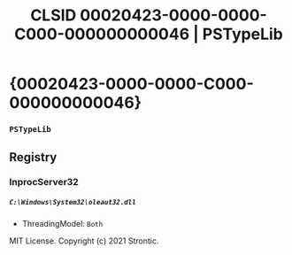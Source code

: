 ﻿---
title: "CLSID 00020423-0000-0000-C000-000000000046 | PSTypeLib"
excerpt: What is COM-Object CLSID 00020423-0000-0000-C000-000000000046?
---

# {00020423-0000-0000-C000-000000000046}

### `PSTypeLib`

## Registry


### InprocServer32

##### `C:\Windows\System32\oleaut32.dll`
* ThreadingModel: `Both`

MIT License. Copyright (c) 2021 Strontic.


